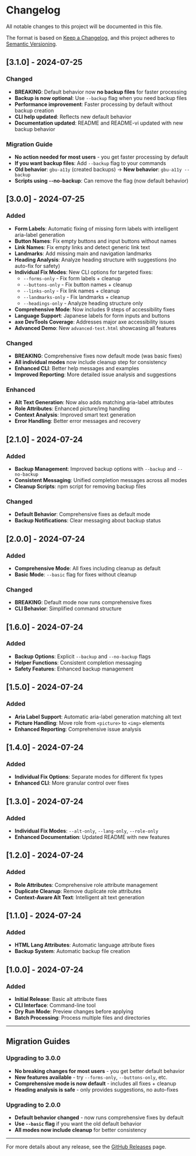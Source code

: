 # Changelog

All notable changes to this project will be documented in this file.

The format is based on [Keep a Changelog](https://keepachangelog.com/en/1.0.0/),
and this project adheres to [Semantic Versioning](https://semver.org/spec/v2.0.0.html).

## [3.1.0] - 2024-07-25

### Changed
- **BREAKING**: Default behavior now **no backup files** for faster processing
- **Backup is now optional**: Use `--backup` flag when you need backup files
- **Performance improvement**: Faster processing by default without backup creation
- **CLI help updated**: Reflects new default behavior
- **Documentation updated**: README and README-vi updated with new backup behavior

### Migration Guide
- **No action needed for most users** - you get faster processing by default
- **If you want backup files**: Add `--backup` flag to your commands
- **Old behavior**: `gbu-a11y` (created backups) → **New behavior**: `gbu-a11y --backup`
- **Scripts using --no-backup**: Can remove the flag (now default behavior)

## [3.0.0] - 2024-07-25

### Added
- **Form Labels**: Automatic fixing of missing form labels with intelligent aria-label generation
- **Button Names**: Fix empty buttons and input buttons without names
- **Link Names**: Fix empty links and detect generic link text
- **Landmarks**: Add missing main and navigation landmarks
- **Heading Analysis**: Analyze heading structure with suggestions (no auto-fix for safety)
- **Individual Fix Modes**: New CLI options for targeted fixes:
  - `--forms-only` - Fix form labels + cleanup
  - `--buttons-only` - Fix button names + cleanup
  - `--links-only` - Fix link names + cleanup
  - `--landmarks-only` - Fix landmarks + cleanup
  - `--headings-only` - Analyze heading structure only
- **Comprehensive Mode**: Now includes 9 steps of accessibility fixes
- **Language Support**: Japanese labels for form inputs and buttons
- **axe DevTools Coverage**: Addresses major axe accessibility issues
- **Advanced Demo**: New `advanced-test.html` showcasing all features

### Changed
- **BREAKING**: Comprehensive fixes now default mode (was basic fixes)
- **All individual modes** now include cleanup step for consistency
- **Enhanced CLI**: Better help messages and examples
- **Improved Reporting**: More detailed issue analysis and suggestions

### Enhanced
- **Alt Text Generation**: Now also adds matching aria-label attributes
- **Role Attributes**: Enhanced picture/img handling
- **Context Analysis**: Improved smart text generation
- **Error Handling**: Better error messages and recovery

## [2.1.0] - 2024-07-24

### Added
- **Backup Management**: Improved backup options with `--backup` and `--no-backup`
- **Consistent Messaging**: Unified completion messages across all modes
- **Cleanup Scripts**: npm script for removing backup files

### Changed
- **Default Behavior**: Comprehensive fixes as default mode
- **Backup Notifications**: Clear messaging about backup status

## [2.0.0] - 2024-07-24

### Added
- **Comprehensive Mode**: All fixes including cleanup as default
- **Basic Mode**: `--basic` flag for fixes without cleanup

### Changed
- **BREAKING**: Default mode now runs comprehensive fixes
- **CLI Behavior**: Simplified command structure

## [1.6.0] - 2024-07-24

### Added
- **Backup Options**: Explicit `--backup` and `--no-backup` flags
- **Helper Functions**: Consistent completion messaging
- **Safety Features**: Enhanced backup management

## [1.5.0] - 2024-07-24

### Added
- **Aria Label Support**: Automatic aria-label generation matching alt text
- **Picture Handling**: Move role from `<picture>` to `<img>` elements
- **Enhanced Reporting**: Comprehensive issue analysis

## [1.4.0] - 2024-07-24

### Added
- **Individual Fix Options**: Separate modes for different fix types
- **Enhanced CLI**: More granular control over fixes

## [1.3.0] - 2024-07-24

### Added
- **Individual Fix Modes**: `--alt-only`, `--lang-only`, `--role-only`
- **Enhanced Documentation**: Updated README with new features

## [1.2.0] - 2024-07-24

### Added
- **Role Attributes**: Comprehensive role attribute management
- **Duplicate Cleanup**: Remove duplicate role attributes
- **Context-Aware Alt Text**: Intelligent alt text generation

## [1.1.0] - 2024-07-24

### Added
- **HTML Lang Attributes**: Automatic language attribute fixes
- **Backup System**: Automatic backup file creation

## [1.0.0] - 2024-07-24

### Added
- **Initial Release**: Basic alt attribute fixes
- **CLI Interface**: Command-line tool
- **Dry Run Mode**: Preview changes before applying
- **Batch Processing**: Process multiple files and directories

---

## Migration Guides

### Upgrading to 3.0.0
- **No breaking changes for most users** - you get better default behavior
- **New features available** - try `--forms-only`, `--buttons-only`, etc.
- **Comprehensive mode is now default** - includes all fixes + cleanup
- **Heading analysis is safe** - only provides suggestions, no auto-fixes

### Upgrading to 2.0.0
- **Default behavior changed** - now runs comprehensive fixes by default
- **Use `--basic` flag** if you want the old default behavior
- **All modes now include cleanup** for better consistency

---

For more details about any release, see the [GitHub Releases](https://github.com/dangpv94/gbu-accessibility-tool/releases) page.